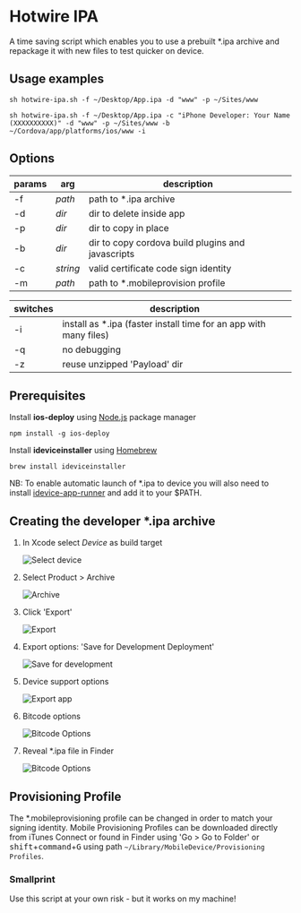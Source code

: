 # Hotwire IPA

A time saving script which enables you to use a prebuilt \*.ipa archive and repackage it with new files to test quicker on device.

## Usage examples
`sh hotwire-ipa.sh -f ~/Desktop/App.ipa -d "www" -p ~/Sites/www`

`sh hotwire-ipa.sh -f ~/Desktop/App.ipa -c "iPhone Developer: Your Name (XXXXXXXXXX)" -d "www" -p ~/Sites/www -b ~/Cordova/app/platforms/ios/www -i`

## Options

params | arg | description
------ | --- | -----------
\-f | *path* | path to \*.ipa archive
\-d | *dir* | dir to delete inside app
\-p | *dir* | dir to copy in place
\-b | *dir* | dir to copy cordova build plugins and javascripts
\-c | *string* | valid certificate code sign identity
\-m | *path* | path to \*.mobileprovision profile

switches | description
-------- | -----------
\-i | install as \*.ipa (faster install time for an app with many files)
\-q | no debugging
\-z | reuse unzipped 'Payload' dir

## Prerequisites
Install **ios-deploy** using [Node.js](https://nodejs.org) package manager

`npm install -g ios-deploy`

Install **ideviceinstaller** using [Homebrew](http://brew.sh/)

`brew install ideviceinstaller`

NB: To enable automatic launch of \*.ipa to device you will also need to install
[idevice-app-runner](https://github.com/storoj/idevice-app-runner.git) and add it to your $PATH.

## Creating the developer \*.ipa archive
1. In Xcode select *Device* as build target

	![Select device](https://cloud.githubusercontent.com/assets/1880480/10481403/469e914a-7268-11e5-8e85-e67e221c8a9c.png)

2. Select Product > Archive

	![Archive](https://cloud.githubusercontent.com/assets/1880480/10481404/499dde64-7268-11e5-8b4c-74950565d140.png)

3. Click 'Export'

	![Export](https://cloud.githubusercontent.com/assets/1880480/10481406/4b7fe1a0-7268-11e5-9d88-a87c5381cca5.png)

4. Export options: 'Save for Development Deployment'

	![Save for development](https://cloud.githubusercontent.com/assets/1880480/10481409/4d1b84e2-7268-11e5-8828-61e711ba59f1.png)

5. Device support options

	![Export app](https://cloud.githubusercontent.com/assets/1880480/10481411/4ed336a4-7268-11e5-802b-79c742e0eecb.png)

6. Bitcode options

	![Bitcode Options](https://cloud.githubusercontent.com/assets/1880480/10481413/503d1708-7268-11e5-87e5-9e324d1eb039.png)

7. Reveal \*.ipa file in Finder

	![Bitcode Options](https://cloud.githubusercontent.com/assets/1880480/10481414/529e1754-7268-11e5-9e73-e7d5f29d52cc.png)


## Provisioning Profile
The \*.mobileprovisioning profile can be changed in order to match your signing identity. Mobile Provisioning Profiles can be downloaded directly from iTunes Connect or found in Finder using 'Go > Go to Folder' or <kbd>shift</kbd>+<kbd>command</kbd>+<kbd>G</kbd> using path `~/Library/MobileDevice/Provisioning Profiles`.

### Smallprint
Use this script at your own risk - but it works on my machine!
